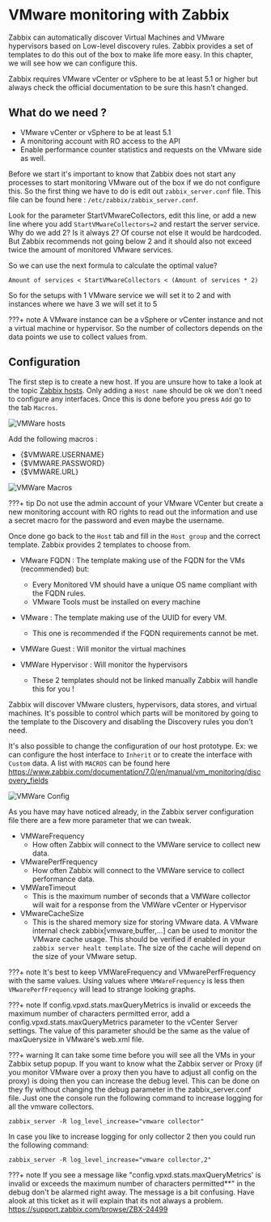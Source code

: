 # VMware monitoring with Zabbix

Zabbix can automatically discover Virtual Machines and VMware hypervisors based on Low-level discovery rules. Zabbix provides a set of templates to do this out of the box to make life more easy.
In this chapter, we will see how we can configure this.

Zabbix requires VMware vCenter or vSphere to be at least 5.1 or higher but always check the official documentation to be sure this hasn't changed.

## What do we need ?

- VMware vCenter or vSphere to be at least 5.1
- A monitoring account with RO access to the API
- Enable performance counter statistics and requests on the VMware side as well.


Before we start it's important to know that Zabbix does not start any processes to start monitoring VMware out of the box if we do not configure this.
So the first thing we have to do is edit out ```zabbix_server.conf``` file. This file can be found here : ```/etc/zabbix/zabbix_server.conf```.

Look for the parameter StartVMwareCollectors, edit this line, or add a new line where you add ```StartVMwareCollectors=2``` and restart the server service.
Why do we add 2? Is it always 2? Of course not else it would be hardcoded. But Zabbix recommends not going below 2 and it should also not exceed twice the amount of monitored VMware services.


So we can use the next formula to calculate the optimal value?

```Amount of services < StartVMwareCollectors < (Amount of services * 2)```

So for the setups with 1 VMware service we will set it to 2 and with instances where we have 3 we will set it to 5 

???+ note
    A VMware instance can be a vSphere or vCenter instance and not a virtual machine or hypervisor. So the number of collectors depends on the data points we use to collect values from.

## Configuration

The first step is to create a new host. If you are unsure how to take a look at the topic [Zabbix hosts](../../configuration/zabbix-hosts/).
Only adding a ```Host name``` should be ok we don't need to configure any interfaces. Once this is done before you press ```Add``` go to the tab ```Macros```.

![VMWare hosts](image/vmware-host.png)

Add the following macros :

 - {$VMWARE.USERNAME}
 - {$VMWARE.PASSWORD}
 - {$VMWARE.URL}

![VMWare Macros](image/vmware-macros.png)

???+ tip
    Do not use the admin account of your VMware VCenter but create a new monitoring account with RO rights to read out the information and use a secret macro for the password and even maybe the username.

Once done go back to the ```Host``` tab and fill in the ```Host group``` and the correct template.
Zabbix provides 2 templates to choose from. 

- VMware FQDN : The template making use of the FQDN for the VMs (recommended) but:
  - Every Monitored VM should have a unique OS name compliant with the FQDN rules.
  - VMware Tools must be installed on every machine

- VMware : The template making use of the UUID for every VM.
  - This one is recommended if the FQDN requirements cannot be met.

- VMWare Guest : Will monitor the virtual machines
- VMWare Hypervisor : Will monitor the hypervisors
  - These 2 templates should not be linked manually Zabbix will handle this for you !


Zabbix will discover VMware clusters, hypervisors, data stores, and virtual machines. It's possible to control which parts will be monitored by going to the template to the Discovery and disabling the Discovery rules you don't need.

It's also possible to change the configuration of our host prototype. Ex: we can configure the host interface to ```Inherit``` or to create the interface with ```Custom``` data.
A list with ```MACROS``` can be found here https://www.zabbix.com/documentation/7.0/en/manual/vm_monitoring/discovery_fields

![VMWare Config](image/vmware-override.png)

As you have may have noticed already, in the Zabbix server configuration file there are a few more parameter that we can tweak.

- VMWareFrequency
  - How often Zabbix will connect to the VMWare service to collect new data.
- VMwarePerfFrequency
  - How often Zabbix will connect to the VMWare service to collect performance data.
- VMWareTimeout
  - This is the maximum number of seconds that a VMWare collector will wait for a response from the VMWare vCenter or Hypervisor
- VMwareCacheSize
  - This is the shared memory size for storing VMware data. A VMware internal check zabbix[vmware,buffer,...] can be used to monitor the VMware cache usage. This should be verified if enabled in your ```zabbix server healt template```. The size of the cache will depend on the size of your VMware setup.


???+ note
    It's best to keep VMWareFrequency and VMwarePerfFrequency with the same values. Using values where ```VMWareFrequency``` is less then ```VMwarePerfFrequency``` will lead to strange looking graphs.

???+ note
    If config.vpxd.stats.maxQueryMetrics is invalid or exceeds the maximum number of characters permitted error, add a config.vpxd.stats.maxQueryMetrics parameter to the vCenter Server settings. The value of this parameter should be the same as the value of maxQuerysize in VMware's web.xml file.


???+ warning
    It can take some time before you will see all the VMs in your Zabbix setup popup. If you want to know what the Zabbix server or Proxy (if you monitor VMware over a proxy then you have to adjust all config on the proxy) is doing then you can increase the debug level. This can be done on they fly without changing the debug parameter in the zabbix_server.conf file. Just one the console run the following command to increase logging for all the vmware collectors.

```
zabbix_server -R log_level_increase="vmware collector"
```

In case you like to increase logging for only collector 2 then you could run the following command:

```
zabbix_server -R log_level_increase="vmware collector,2"
```

???+ note
    If you see a message like "config.vpxd.stats.maxQueryMetrics' is invalid or exceeds the maximum number of characters permitted**" in the debug don't be alarmed right away. The message is a bit confusing.
    Have alook at this ticket as it will explain that its not always a problem. https://support.zabbix.com/browse/ZBX-24499

